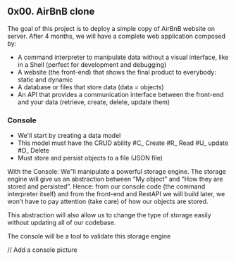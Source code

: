 ## 0x00. AirBnB clone

The goal of this project is to deploy a simple copy of AirBnB website on server.
After 4 months, we will have a complete web application composed by:

+ A command interpreter to manipulate data without a visual interface, like in a Shell (perfect for development and debugging)
+ A website (the front-end) that shows the final product to everybody: static and dynamic
+ A database or files that store data (data = objects)
+ An API that provides a communication interface between the front-end and your data (retrieve, create, delete, update them)

### Console
+ We'll start by creating a data model
+ This model must have the CRUD ability
#C_ Create
#R_ Read
#U_ update
#D_ Delete
+ Must store and persist objects to a file (JSON file)

With the Console:
We"ll manipulate a powerful storage engine.
The storage engine will give us an abstraction between “My object” and “How they are stored and persisted”.
Hence: from our console code (the command interpreter itself) and from the front-end and
RestAPI we will build later, we won’t have to pay attention (take care) of how our objects are stored.

This abstraction will also allow us to change the type of storage easily without updating all of our codebase.

The console will be a tool to validate this storage engine

// Add a console picture



